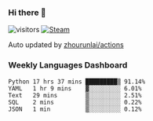 ### Hi there 👋

![visitors](https://visitor-badge.glitch.me/badge?page_id=zhourunlai)
[![Steam](https://img.shields.io/badge/dynamic/json?label=Steam&query=%24.data.totalSubs&url=https%3A%2F%2Fapi.spencerwoo.com%2Fsubstats%2F%3Fsource%3DsteamGames%26queryKey%3D76561198285156854&suffix=%20Games&logo=steam&labelColor=134375&color=0b1a37&longCache=true)](http://steamcommunity.com/profiles/76561198285156854)

Auto updated by <a href="https://github.com/zhourunlai/zhourunlai/actions" target="_blank">zhourunlai/actions</a>

### Weekly Languages Dashboard

<!--PART:wakatime-->
```text
Python 17 hrs 37 mins █████████▒ 91.14%
YAML   1 hr 9 mins    ▓░░░░░░░░░ 6.01%
Text   29 mins        ▒░░░░░░░░░ 2.51%
SQL    2 mins         ▒░░░░░░░░░ 0.22%
JSON   1 min          ▒░░░░░░░░░ 0.12%
```
<!--PART:wakatime-->
